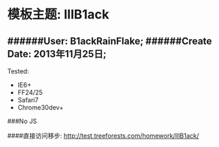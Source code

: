 模板主题: lllB1ack 
==============
######User: B1ackRainFlake;
######Create Date: 2013年11月25日;
--------------
Tested:
+ IE6+
+ FF24/25 
+ Safari7
+ Chrome30dev+

###No JS

####直接访问移步: http://test.treeforests.com/homework/lllB1ack/